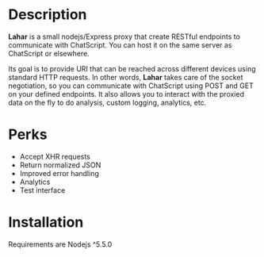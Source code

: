 # Description
**Lahar** is a small nodejs/Express proxy that create RESTful endpoints to communicate with ChatScript. You can host it on the same server as ChatScript or elsewhere.

Its goal is to provide URI that can be reached across different devices using standard HTTP requests. In other words, **Lahar** takes care of the socket negotiation, so you can communicate with ChatScript using POST and GET on your defined endpoints. It also allows you to interact with the proxied data on the fly to do analysis, custom logging, analytics, etc.

# Perks
* Accept XHR requests
* Return normalized JSON
* Improved error handling
* Analytics
* Test interface

# Installation
Requirements are Nodejs ^5.5.0
